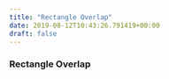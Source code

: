 ```yaml
---
title: "Rectangle Overlap"
date: 2019-08-12T10:43:26.791419+00:00
draft: false
---
```


### Rectangle Overlap
